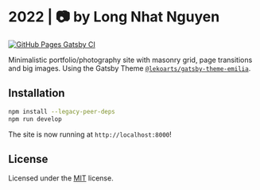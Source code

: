 # 2022 | 📷 by Long Nhat Nguyen

[![GitHub Pages Gatsby CI](https://github.com/Retro90s/2022/actions/workflows/pages.yml/badge.svg)](https://github.com/Retro90s/2022/actions/workflows/pages.yml)

Minimalistic portfolio/photography site with masonry grid, page transitions and big images. Using the Gatsby Theme [`@lekoarts/gatsby-theme-emilia`](https://github.com/LekoArts/gatsby-themes/tree/main/themes/gatsby-theme-emilia).

## Installation

```sh
npm install --legacy-peer-deps
npm run develop
```

The site is now running at `http://localhost:8000`!

## License

Licensed under the [MIT](LICENSE) license.
